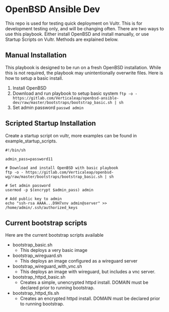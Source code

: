 # OpenBSD Ansible Dev

This repo is used for testing quick deployment on Vultr. This is for development testing only, and will be changing often. There are two ways to use this playbook. Either install OpenBSD and install manually, or use Startup Scripts on Vultr. Methods are explained below.

## Manual Installation

This playbook is designed to be run on a fresh OpenBSD installation. While this is not required, the playbook may unintentionally overwrite files. Here is how to setup a basic install.

1. Install OpenBSD
2. Download and run playbook to setup basic system
  `ftp -o - https://gitlab.com/Verticaleap/openbsd-ansible-dev/raw/master/bootstraps/bootstrap_basic.sh | sh`
3. Set admin password 
  `passwd admin`

## Scripted Startup Installation

Create a startup script on vultr, more examples can be found in example_startup_scripts. 

```
#!/bin/sh

admin_pass=password11

# Download and install OpenBSD with basic playbook
ftp -o - https://gitlab.com/Verticaleap/openbsd-wg/raw/master/bootstraps/bootstrap_basic.sh | sh

# Set admin password
usermod -p $(encrypt $admin_pass) admin

# Add public key to admin
echo "ssh-rsa AAAA...D9H7xnv admin@server" >> /home/admin/.ssh/authorized_keys
```

## Current bootstrap scripts

Here are the current bootstrap scripts available

* bootstrap_basic.sh
  - This deploys a very basic image
* bootstrap_wireguard.sh
  - This deploys an image configured as a wireguard server
* bootstrap_wireguard_with_vnc.sh
  - This deploys an image with wireguard, but includes a vnc server.
* bootstrap_httpd_basic.sh
  - Creates a simple, unencrypted httpd install. DOMAIN must be declared prior to running bootstrap.
* bootstrap_httpd_tls.sh
  - Creates an encrypted httpd install. DOMAIN must be declared prior to running bootstrap.

